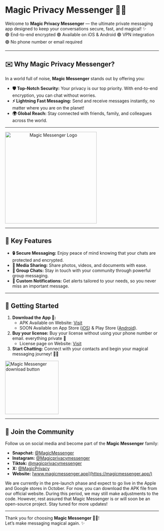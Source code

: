 # Magic Privacy Messenger 📲🌐

Welcome to **Magic Privacy Messenger** — the ultimate private messaging app designed to keep your conversations secure, fast, and magical! ✨
<br />
🟣 End-to-end encrypted 🟣 Available on iOS & Android 🟣 VPN integration 🟣 No phone number or email required

---

## ✉️ Why Magic Privacy Messenger?

In a world full of noise, **Magic Messenger** stands out by offering you:

- **🛡️ Top-Notch Security:** Your privacy is our top priority. With end-to-end encryption, you can chat without worries.
- **⚡ Lightning Fast Messaging:** Send and receive messages instantly, no matter where you are on the planet!
- **🌍 Global Reach:** Stay connected with friends, family, and colleagues across the world.

---

<a href="https://magicmessenger.app/download/" target="_blank" align="center">
  <img src="https://github.com/Magic-Messenger/.github/blob/main/profile/profile/download_button_big.png" alt="Magic Messenger Logo" width="300px">
</a>

---

## 🎯 Key Features

- **🔒 Secure Messaging:** Enjoy peace of mind knowing that your chats are protected and encrypted.
- **📁 Media Sharing:** Share photos, videos, and documents with ease.
- **💬 Group Chats:** Stay in touch with your community through powerful group messaging.
- **🔔 Custom Notifications:** Get alerts tailored to your needs, so you never miss an important message.

---

## 🚀 Getting Started

1. **Download the App 📲:**
   - APK Available on Website: [Visit](https://magicmessenger.app/download/)
   - SOON Available on App Store ([iOS](#)) & Play Store ([Android](#)). 
3. **Buy your license:** Buy your license without using your phone number or email. everything private 🔐
   - License page on Website: [Visit](https://magicmessenger.app/license/)
5. **Start Chatting:** Connect with your contacts and begin your magical messaging journey! 👾🚀

<p>
  <img src="https://github.com/Magic-Messenger/.github/blob/main/profile/profile/download_button_big.png" alt="Magic Messenger download button" width="175px">
</p>

---

## 👥 Join the Community

Follow us on social media and become part of the **Magic Messenger** family:

- **Snapchat:** [@MagicMessenger](https://www.snapchat.com/add/magicmessenger?sender_web_id=b823d2d0-f67f-41c4-8d14-a90228e0f960&device_type=desktop&is_copy_url=true)
- **Instagram:** [@Magicprivacymessenger](https://www.instagram.com/magicprivacymessenger/)
- **Tiktok:** [@magicprivacymessenger](https://www.tiktok.com/@magicprivacymessenger)
- **X:** [@MagicPrivacy](https://x.com/Magicprivacy)
- **Website:** [www.magicmessenger.app](https://magicmessenger.app/)


We are currently in the pre-launch phase and expect to go live in the Apple and Google stores in October. For now, you can download the APK file from our official website. During this period, we may still make adjustments to the code. However, rest assured that Magic Messenger is or will soon be an open-source project. Stay tuned for more updates!

---

Thank you for choosing **Magic Messenger** 📲🌐! 
<br />
Let’s make messaging magical again. ✨

